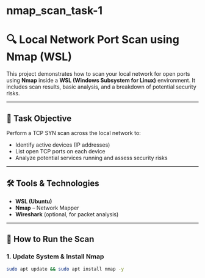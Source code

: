 # nmap_scan_task-1
# 🔍 Local Network Port Scan using Nmap (WSL)

This project demonstrates how to scan your local network for open ports using **Nmap** inside a **WSL (Windows Subsystem for Linux)** environment. It includes scan results, basic analysis, and a breakdown of potential security risks.

---

## 📌 Task Objective

Perform a TCP SYN scan across the local network to:
- Identify active devices (IP addresses)
- List open TCP ports on each device
- Analyze potential services running and assess security risks

---

## 🛠 Tools & Technologies

- **WSL (Ubuntu)**
- **Nmap** – Network Mapper
- **Wireshark** (optional, for packet analysis)

---

## 🚀 How to Run the Scan

### 1. Update System & Install Nmap
```bash
sudo apt update && sudo apt install nmap -y
